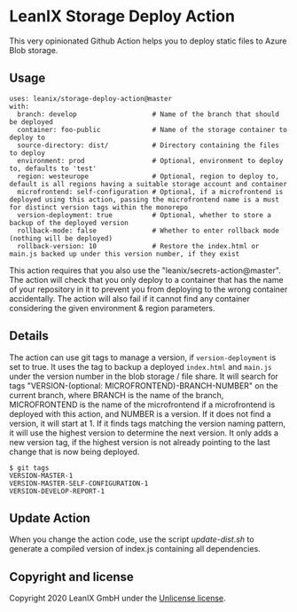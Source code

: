 # LeanIX Storage Deploy Action

This very opinionated Github Action helps you to deploy static files to Azure Blob storage.

## Usage

```
uses: leanix/storage-deploy-action@master
with:
  branch: develop                   # Name of the branch that should be deployed
  container: foo-public             # Name of the storage container to deploy to
  source-directory: dist/           # Directory containing the files to deploy
  environment: prod                 # Optional, environment to deploy to, defaults to 'test'
  region: westeurope                # Optional, region to deploy to, default is all regions having a suitable storage account and container
  microfrontend: self-configuration # Optional, if a microfrontend is deployed using this action, passing the microfrontend name is a must for distinct version tags within the monorepo
  version-deployment: true          # Optional, whether to store a backup of the deployed version
  rollback-mode: false              # Whether to enter rollback mode (nothing will be deployed)
  rollback-version: 10              # Restore the index.html or main.js backed up under this version number, if they exist
```

This action requires that you also use the "leanix/secrets-action@master".
The action will check that you only deploy to a container that has the name of your repository in it to prevent you from deploying to the wrong container accidentally.
The action will also fail if it cannot find any container considering the given environment & region parameters.

## Details
The action can use git tags to manage a version, if `version-deployment` is set to true. It uses the tag to backup a deployed `index.html` and `main.js` under the version number in the blob storage / file share.
It will search for tags "VERSION-(optional: MICROFRONTEND)-BRANCH-NUMBER" on the current branch, where BRANCH is the name of the branch,
MICROFRONTEND is the name of the microfrontend if a microfrontend is deployed with this action, and NUMBER is a version. If it does not
find a version, it will start at 1. If it finds tags matching the version naming pattern, it will use the highest version to determine the
next version. It only adds a new version tag, if the highest version is not already pointing to the last change that is now being deployed.

```
$ git tags
VERSION-MASTER-1
VERSION-MASTER-SELF-CONFIGURATION-1
VERSION-DEVELOP-REPORT-1
```

## Update Action

When you change the action code, use the script *update-dist.sh* to generate a compiled version of index.js containing all dependencies.

## Copyright and license

Copyright 2020 LeanIX GmbH under the [Unlicense license](LICENSE).
